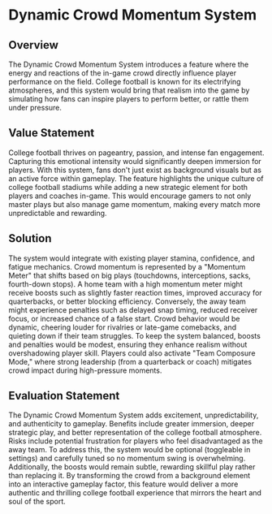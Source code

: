 # Dynamic Crowd Momentum System

## Overview
The Dynamic Crowd Momentum System introduces a feature where the energy and reactions of the in-game crowd directly influence player performance on the field. College football is known for its electrifying atmospheres, and this system would bring that realism into the game by simulating how fans can inspire players to perform better, or rattle them under pressure.

## Value Statement
College football thrives on pageantry, passion, and intense fan engagement. Capturing this emotional intensity would significantly deepen immersion for players. With this system, fans don't just exist as background visuals but as an active force within gameplay. The feature highlights the unique culture of college football stadiums while adding a new strategic element for both players and coaches in-game. This would encourage gamers to not only master plays but also manage game momentum, making every match more unpredictable and rewarding.

## Solution
The system would integrate with existing player stamina, confidence, and fatigue mechanics. Crowd momentum is represented by a "Momentum Meter" that shifts based on big plays (touchdowns, interceptions, sacks, fourth-down stops). A home team with a high momentum meter might receive boosts such as slightly faster reaction times, improved accuracy for quarterbacks, or better blocking efficiency. Conversely, the away team might experience penalties such as delayed snap timing, reduced receiver focus, or increased chance of a false start. Crowd behavior would be dynamic, cheering louder for rivalries or late-game comebacks, and quieting down if their team struggles. To keep the system balanced, boosts and penalties would be modest, ensuring they enhance realism without overshadowing player skill. Players could also activate "Team Composure Mode," where strong leadership (from a quarterback or coach) mitigates crowd impact during high-pressure moments.

## Evaluation Statement
The Dynamic Crowd Momentum System adds excitement, unpredictability, and authenticity to gameplay. Benefits include greater immersion, deeper strategic play, and better representation of the college football atmosphere. Risks include potential frustration for players who feel disadvantaged as the away team. To address this, the system would be optional (toggleable in settings) and carefully tuned so no momentum swing is overwhelming. Additionally, the boosts would remain subtle, rewarding skillful play rather than replacing it. By transforming the crowd from a background element into an interactive gameplay factor, this feature would deliver a more authentic and thrilling college football experience that mirrors the heart and soul of the sport.
